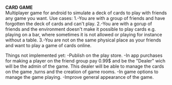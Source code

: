 **CARD GAME** <br />
Multiplayer game for android to simulate a deck of cards to play with friends any game you want. Use cases: 1.-You are with a group of friends and have forgotten the deck of cards and can't play. 2.-You are with a gorup of friends and the environment doesn't make it possible to play cards e.g. playing on a bar, where sometimes it is not allowed or playing for instance without a table. 3.-You are not on the same physical place as your friends and want to play a game of cards online.

Things not implemented yet: -Publish on the play store. -In app purchases for making a player on the friend group pay 0.99$ and be the "Dealer" wich will be the admin of the game. This dealer will be able to manage the cards on the game ,turns and the creation of game rooms. -In game options to manage the game playing. -Improve general appearance of the game.
